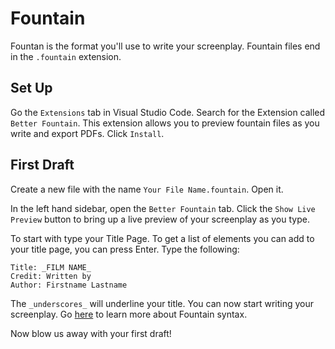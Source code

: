 # Fountain

Fountan is the format you'll use to write your screenplay. Fountain files end in the `.fountain` extension.

## Set Up

Go the `Extensions` tab in Visual Studio Code. Search for the Extension called `Better Fountain`. This extension allows you to preview fountain files as you write and export PDFs. Click `Install`.

## First Draft

Create a new file with the name `Your File Name.fountain`. Open it.

In the left hand sidebar, open the `Better Fountain` tab. Click the `Show Live Preview` button to bring up a live preview of your screenplay as you type.

To start with type your Title Page. To get a list of elements you can add to your title page, you can press Enter. Type the following:

```fountain
Title: _FILM NAME_
Credit: Written by
Author: Firstname Lastname
```

The `_underscores_` will underline your title. You can now start writing your screenplay. Go [here](https://fountain.io/syntax) to learn more about Fountain syntax.

Now blow us away with your first draft!